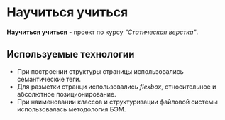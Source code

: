 # Научиться учиться

**Научиться учиться** - проект по курсу *"Статическая верстка"*.

## Используемые технологии
- При построении структуры страницы использовались семантические теги.
- Для разметки странци использовались *flexbox*, относительное и абсолютное позиционирование.
- При наименовании классов и структуризации файловой системы использовалась методология БЭМ.


